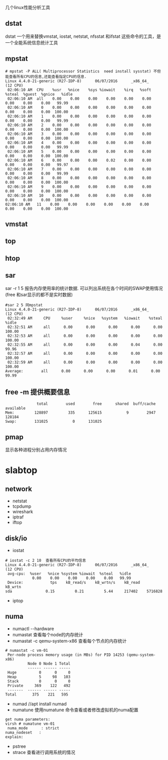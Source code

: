 几个linux性能分析工具

## dstat
dstat 一个用来替换vmstat, iostat, netstat, nfsstat 和ifstat 这些命令的工具，是一个全能系统信息统计工具
## mpstat
```
# mpstat -P ALL( Multiprocessor Statistics  need install sysstat) 不但能查看所有CPU的信息,还能查看指定CPU的信息.
Linux 4.4.0-21-generic (R27-IDP-8)      06/07/2016      _x86_64_        (12 CPU)
 02:06:10 AM  CPU    %usr   %nice    %sys %iowait    %irq   %soft  %steal  %guest  %gnice   %idle
 02:06:10 AM  all    0.00    0.00    0.00    0.00    0.00    0.00    0.00    0.00    0.00   99.99
 02:06:10 AM    0    0.00    0.00    0.00    0.00    0.00    0.00    0.00    0.00    0.00  100.00
 02:06:10 AM    1    0.00    0.00    0.00    0.00    0.00    0.00    0.00    0.00    0.00   99.99
 02:06:10 AM    2    0.00    0.00    0.00    0.00    0.00    0.00    0.00    0.00    0.00  100.00
 02:06:10 AM    3    0.00    0.00    0.00    0.00    0.00    0.00    0.00    0.00    0.00  100.00
 02:06:10 AM    4    0.00    0.00    0.00    0.00    0.00    0.00    0.00    0.00    0.00   99.99
 02:06:10 AM    5    0.00    0.00    0.00    0.00    0.00    0.00    0.00    0.00    0.00  100.00
 02:06:10 AM    6    0.00    0.00    0.00    0.02    0.00    0.00    0.00    0.00    0.00   99.97
 02:06:10 AM    7    0.00    0.00    0.00    0.00    0.00    0.00    0.00    0.00    0.00   99.99
 02:06:10 AM    8    0.00    0.00    0.00    0.00    0.00    0.00    0.00    0.00    0.00  100.00
 02:06:10 AM    9    0.00    0.00    0.00    0.00    0.00    0.00    0.00    0.00    0.00  100.00
 02:06:10 AM   10    0.00    0.00    0.00    0.00    0.00    0.00    0.00    0.00    0.00  100.00
02:06:10 AM   11    0.00    0.00    0.00    0.00    0.00    0.00    0.00    0.00    0.00  100.00
```
## vmstat
## top
## htop
## sar
sar -r 1 5 报告内存使用率的统计数据. 可以列出系统在各个时间的SWAP使用情况 (free 和sar显示的都不是实时数据)
```
#sar 2 5 同mpstat
Linux 4.4.0-21-generic (R27-IDP-8)      06/07/2016      _x86_64_        (12 CPU)
 02:32:49 AM     CPU     %user     %nice   %system   %iowait    %steal     %idle
 02:32:51 AM     all      0.00      0.00      0.00      0.00      0.00    100.00
 02:32:53 AM     all      0.00      0.00      0.00      0.00      0.00    100.00
 02:32:55 AM     all      0.00      0.00      0.00      0.04      0.00     99.96
 02:32:57 AM     all      0.00      0.00      0.00      0.00      0.00    100.00
 02:32:59 AM     all      0.00      0.00      0.00      0.00      0.00    100.00
Average:        all      0.00      0.00      0.00      0.01      0.00     99.99
```
## free -m 提供概要信息
``` 
              total        used        free      shared  buff/cache   available
Mem:         128897         335      125615           9        2947      128184
Swap:        131025           0      131025
```
## pmap
显示各种进程分别占用内存情况
# slabtop

## network
- netstat
- tcpdump
- wireshark
- iptraf
- iftop

## disk/io
- iostat
```
# iostat -c 2 10  查看所有CPU的平均信息
Linux 4.4.0-21-generic (R27-IDP-8)      06/07/2016      _x86_64_        (12 CPU)
 avg-cpu:  %user   %nice %system %iowait  %steal   %idle
            0.00    0.00    0.00    0.00    0.00   99.99
 Device:            tps    kB_read/s    kB_wrtn/s    kB_read    kB_wrtn
sda               0.15         0.21         5.44     217402    5716828
```
- iptop
## numa
- numactl --hardware
- numastat 查看每个node的内存统计
- numastat -c qemu-system-x86 查看每个节点的内存统计
```
# numastat -c vm-01
 Per-node process memory usage (in MBs) for PID 14253 (qemu-system-x86)
          Node 0 Node 1 Total
          ------ ------ -----
 Huge          0      0     0
 Heap          5     98   103
 Stack         0      0     0
 Private     369    122   492
 -------  ------ ------ -----
Total       375    221   595
```
- numad //apt install  numad  
- numatune 使用numatune 命令查看或者修改虚拟机的numa配置
```
get numa parameters:
virsh # numatune vm-01
 numa_mode      : strict
numa_nodeset   :
explain:
```
- pstree
- strace  查看进行调用系统的情况